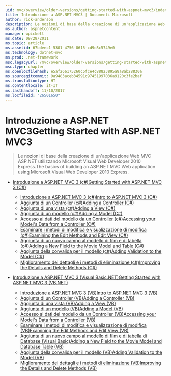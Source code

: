 ```yaml
---
uid: mvc/overview/older-versions/getting-started-with-aspnet-mvc3/index
title: Introduzione a ASP.NET MVC3 | Documenti Microsoft
author: rick-anderson
description: Le nozioni di base della creazione di un'applicazione Web MVC ASP.NET utilizzando Microsoft Visual Web Developer 2010 Express.
ms.author: aspnetcontent
manager: wpickett
ms.date: 09/28/2011
ms.topic: article
ms.assetid: 67bdeec1-5301-4756-8615-cd9e8c5749e0
ms.technology: dotnet-mvc
ms.prod: .net-framework
msc.legacyurl: /mvc/overview/older-versions/getting-started-with-aspnet-mvc3
msc.type: chapter
ms.openlocfilehash: e5af266175260c5fce4c88823895a8a8ab28830a
ms.sourcegitcommit: 9a9483aceb34591c97451997036a9120c3fe2baf
ms.translationtype: HT
ms.contentlocale: it-IT
ms.lasthandoff: 11/10/2017
ms.locfileid: "26501650"
---
```

<a name="getting-started-with-aspnet-mvc3"></a><span data-ttu-id="41bf2-103">Introduzione a ASP.NET MVC3</span><span class="sxs-lookup"><span data-stu-id="41bf2-103">Getting Started with ASP.NET MVC3</span></span>
====================
> <span data-ttu-id="41bf2-104">Le nozioni di base della creazione di un'applicazione Web MVC ASP.NET utilizzando Microsoft Visual Web Developer 2010 Express.</span><span class="sxs-lookup"><span data-stu-id="41bf2-104">The basics of building an ASP.NET MVC Web application using Microsoft Visual Web Developer 2010 Express.</span></span>


- [<span data-ttu-id="41bf2-105">Introduzione a ASP.NET MVC 3 (c#)</span><span class="sxs-lookup"><span data-stu-id="41bf2-105">Getting Started with ASP.NET MVC 3 (C#)</span></span>](cs/index.md)

    - [<span data-ttu-id="41bf2-106">Introduzione a ASP.NET MVC 3 (c#)</span><span class="sxs-lookup"><span data-stu-id="41bf2-106">Intro to ASP.NET MVC 3 (C#)</span></span>](cs/intro-to-aspnet-mvc-3.md)
    - [<span data-ttu-id="41bf2-107">Aggiunta di un Controller (c#)</span><span class="sxs-lookup"><span data-stu-id="41bf2-107">Adding a Controller (C#)</span></span>](cs/adding-a-controller.md)
    - [<span data-ttu-id="41bf2-108">Aggiunta di una vista (c#)</span><span class="sxs-lookup"><span data-stu-id="41bf2-108">Adding a View (C#)</span></span>](cs/adding-a-view.md)
    - [<span data-ttu-id="41bf2-109">Aggiunta di un modello (c#)</span><span class="sxs-lookup"><span data-stu-id="41bf2-109">Adding a Model (C#)</span></span>](cs/adding-a-model.md)
    - [<span data-ttu-id="41bf2-110">Accesso ai dati del modello da un Controller (c#)</span><span class="sxs-lookup"><span data-stu-id="41bf2-110">Accessing your Model's Data from a Controller (C#)</span></span>](cs/accessing-your-models-data-from-a-controller.md)
    - [<span data-ttu-id="41bf2-111">Esaminare i metodi di modifica e visualizzazione di modifica (c#)</span><span class="sxs-lookup"><span data-stu-id="41bf2-111">Examining the Edit Methods and Edit View (C#)</span></span>](cs/examining-the-edit-methods-and-edit-view.md)
    - [<span data-ttu-id="41bf2-112">Aggiunta di un nuovo campo al modello di film e di tabella (c#)</span><span class="sxs-lookup"><span data-stu-id="41bf2-112">Adding a New Field to the Movie Model and Table (C#)</span></span>](cs/adding-a-new-field.md)
    - [<span data-ttu-id="41bf2-113">Aggiunta della convalida per il modello (c#)</span><span class="sxs-lookup"><span data-stu-id="41bf2-113">Adding Validation to the Model (C#)</span></span>](cs/adding-validation-to-the-model.md)
    - [<span data-ttu-id="41bf2-114">Miglioramento dei dettagli e i metodi di eliminazione (c#)</span><span class="sxs-lookup"><span data-stu-id="41bf2-114">Improving the Details and Delete Methods (C#)</span></span>](cs/improving-the-details-and-delete-methods.md)
- [<span data-ttu-id="41bf2-115">Introduzione a ASP.NET MVC 3 (Visual Basic.NET)</span><span class="sxs-lookup"><span data-stu-id="41bf2-115">Getting Started with ASP.NET MVC 3 (VB.NET)</span></span>](vb/index.md)

    - [<span data-ttu-id="41bf2-116">Introduzione a ASP.NET MVC 3 (VB)</span><span class="sxs-lookup"><span data-stu-id="41bf2-116">Intro to ASP.NET MVC 3 (VB)</span></span>](vb/intro-to-aspnet-mvc-3.md)
    - [<span data-ttu-id="41bf2-117">Aggiunta di un Controller (VB)</span><span class="sxs-lookup"><span data-stu-id="41bf2-117">Adding a Controller (VB)</span></span>](vb/adding-a-controller.md)
    - [<span data-ttu-id="41bf2-118">Aggiunta di una vista (VB)</span><span class="sxs-lookup"><span data-stu-id="41bf2-118">Adding a View (VB)</span></span>](vb/adding-a-view.md)
    - [<span data-ttu-id="41bf2-119">Aggiunta di un modello (VB)</span><span class="sxs-lookup"><span data-stu-id="41bf2-119">Adding a Model (VB)</span></span>](vb/adding-a-model.md)
    - [<span data-ttu-id="41bf2-120">Accesso ai dati del modello da un Controller (VB)</span><span class="sxs-lookup"><span data-stu-id="41bf2-120">Accessing your Model's Data from a Controller (VB)</span></span>](vb/accessing-your-models-data-from-a-controller.md)
    - [<span data-ttu-id="41bf2-121">Esaminare i metodi di modifica e visualizzazione di modifica (VB)</span><span class="sxs-lookup"><span data-stu-id="41bf2-121">Examining the Edit Methods and Edit View (VB)</span></span>](vb/examining-the-edit-methods-and-edit-view.md)
    - [<span data-ttu-id="41bf2-122">Aggiunta di un nuovo campo al modello di film e di tabella di Database (Visual Basic)</span><span class="sxs-lookup"><span data-stu-id="41bf2-122">Adding a New Field to the Movie Model and Database Table (VB)</span></span>](vb/adding-a-new-field.md)
    - [<span data-ttu-id="41bf2-123">Aggiunta della convalida per il modello (VB)</span><span class="sxs-lookup"><span data-stu-id="41bf2-123">Adding Validation to the Model (VB)</span></span>](vb/adding-validation-to-the-model.md)
    - [<span data-ttu-id="41bf2-124">Miglioramento dei dettagli e i metodi di eliminazione (VB)</span><span class="sxs-lookup"><span data-stu-id="41bf2-124">Improving the Details and Delete Methods (VB)</span></span>](vb/improving-the-details-and-delete-methods.md)
